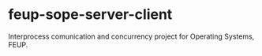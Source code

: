# feup-sope-server-client
Interprocess comunication and concurrency project for Operating Systems, FEUP.
